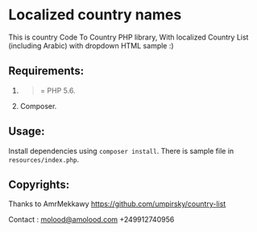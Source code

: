 # Localized country names
This is country Code To Country PHP library, With localized Country List
 (including Arabic) with dropdown HTML sample :)

## Requirements:
1. >= PHP 5.6.
2. Composer.

## Usage:
Install dependencies using `composer install`.
There is sample file in `resources/index.php`.

## Copyrights:

Thanks to AmrMekkawy
https://github.com/umpirsky/country-list

Contact : 
molood@amolood.com
+249912740956

